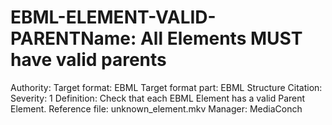 # EBML-ELEMENT-VALID-PARENTName: All Elements MUST have valid parents
Authority: 
Target format: EBML
Target format part: EBML Structure
Citation: 
Severity: 1
Definition: Check that each EBML Element has a valid Parent Element.
Reference file: unknown_element.mkv
Manager: MediaConch
